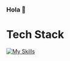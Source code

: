 ### Hola 👋

### <h1>Tech Stack</h1>

[![My Skills](https://skillicons.dev/icons?i=php)](https://php.net/)
<!--
**JorgeJ61/JorgeJ61** is a ✨ _special_ ✨ repository because its `README.md` (this file) appears on your GitHub profile.
[![My Skills](https://skillicons.dev/icons?i=laravel)](https://laravel.com/)
Here are some ideas to get you started:

- 🔭 I’m currently not working 
- 🌱 I’m currently learning ...
- 👯 I’m looking to collaborate on ...
- 🤔 I’m looking for help with ...
- 💬 Ask me about ...
- 📫 How to reach me: ...
- 😄 Pronouns: ...
- ⚡ Fun fact: ...
-->
